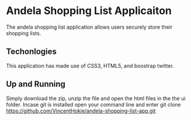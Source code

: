 # Andela Shopping List Applicaiton

The andela shopping list application allows users securely store their shopping lists. 

## Techonlogies

This application has made use of CSS3, HTML5, and boostrap twitter.

## Up and Running

Simply download the zip, unzip the file and open the html files in the the ui folder. Incase git is installed open your command line and enter git clone https://github.com/VincentHokie/andela-shopping-list-app.git